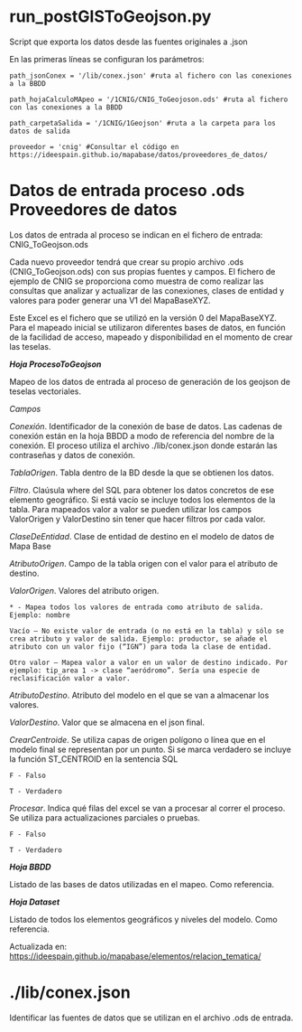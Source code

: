 # run_postGISToGeojson.py
Script que exporta los datos desde las fuentes originales a .json

En las primeras líneas se configuran los parámetros:

    path_jsonConex = '/lib/conex.json' #ruta al fichero con las conexiones a la BBDD
    
    path_hojaCalculoMApeo = '/1CNIG/CNIG_ToGeojoson.ods' #ruta al fichero con las conexiones a la BBDD
    
    path_carpetaSalida = '/1CNIG/1Geojson' #ruta a la carpeta para los datos de salida
    
    proveedor = 'cnig' #Consultar el código en https://ideespain.github.io/mapabase/datos/proveedores_de_datos/
    

# Datos de entrada proceso .ods Proveedores de datos

Los datos de entrada al proceso se indican en el fichero de entrada: CNIG_ToGeojson.ods

Cada nuevo proveedor tendrá que crear su propio archivo .ods (CNIG_ToGeojson.ods) con sus propias fuentes y campos. El fichero de ejemplo de CNIG se proporciona como muestra de como realizar las consultas que analizar y actualizar de las conexiones, clases de entidad y valores para poder generar una V1 del MapaBaseXYZ.

Este Excel es el fichero que se utilizó en la versión 0 del MapaBaseXYZ. Para el mapeado inicial se utilizaron diferentes bases de datos, en función de la facilidad de acceso, mapeado y disponibilidad en el momento de crear las teselas.

***Hoja ProcesoToGeojson***

Mapeo de los datos de entrada al proceso de generación de los geojson de teselas vectoriales.

*Campos*

*Conexión*. Identificador de la conexión de base de datos. Las cadenas de conexión están en la hoja BBDD a modo de referencia del nombre de la conexión. El proceso utiliza el archivo ./lib/conex.json donde estarán las contraseñas y datos de conexión.

*TablaOrigen*. Tabla dentro de la BD desde la que se obtienen los datos.

*Filtro*. Claúsula where del SQL para obtener los datos concretos de ese elemento geográfico. Si está vacío se incluye todos los elementos de la tabla. Para mapeados valor a valor se pueden utilizar los campos ValorOrigen y ValorDestino sin tener que hacer filtros por cada valor.

*ClaseDeEntidad*. Clase de entidad de destino en el modelo de datos de Mapa Base

*AtributoOrigen*. Campo de la tabla origen con el valor para el atributo de destino.

*ValorOrigen*. Valores del atributo origen.

    * - Mapea todos los valores de entrada como atributo de salida. Ejemplo: nombre
    
    Vacío – No existe valor de entrada (o no está en la tabla) y sólo se crea atributo y valor de salida. Ejemplo: productor, se añade el atributo con un valor fijo (“IGN”) para toda la clase de entidad.
    
    Otro valor – Mapea valor a valor en un valor de destino indicado. Por ejemplo: tip_area 1 -> clase “aeródromo”. Sería una especie de reclasificación valor a valor.

*AtributoDestino*. Atributo del modelo en el que se van a almacenar los valores.

*ValorDestino*. Valor que se almacena en el json final.

*CrearCentroide*. Se utiliza capas de origen polígono o línea que en el modelo final se representan por un punto. Si se marca verdadero se incluye la función ST_CENTROID en la sentencia SQL
  
    F - Falso
  
    T - Verdadero

*Procesar*. Indica qué filas del excel se van a procesar al correr el proceso. Se utiliza para actualizaciones parciales o pruebas.

    F - Falso

    T - Verdadero
  
***Hoja BBDD***

Listado de las bases de datos utilizadas en el mapeo. Como referencia.

***Hoja Dataset***

Listado de todos los elementos geográficos y niveles del modelo. Como referencia.

Actualizada en: https://ideespain.github.io/mapabase/elementos/relacion_tematica/

# ./lib/conex.json
Identificar las fuentes de datos que se utilizan en el archivo .ods de entrada.
